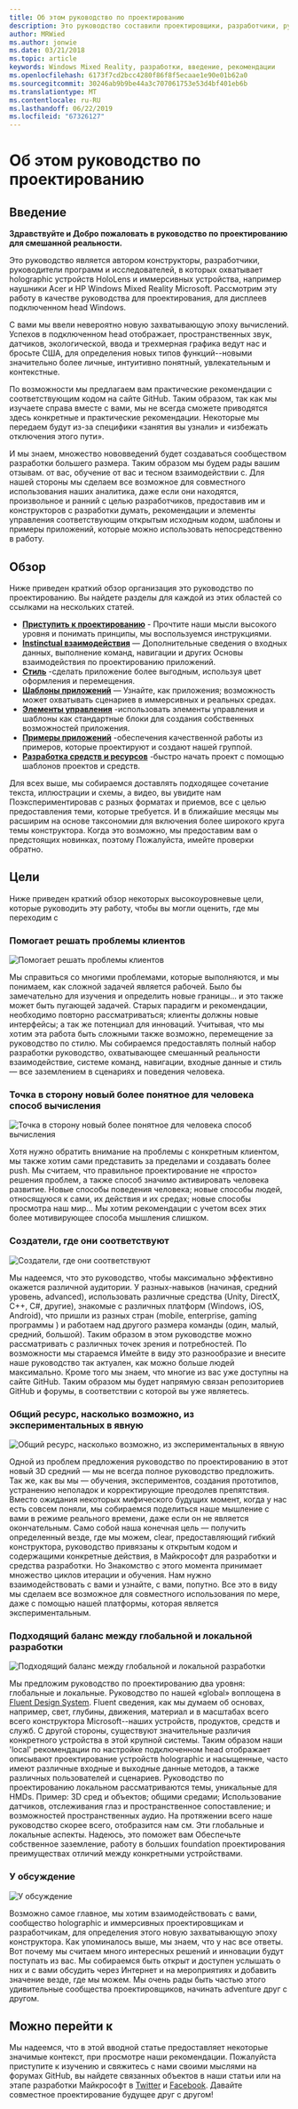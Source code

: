```yaml
---
title: Об этом руководство по проектированию
description: Это руководство составили проектировщики, разработчики, руководители программ и исследователи корпорации Майкрософт, работающие с голографическими (например, HoloLens) и иммерсивными устройствами (например, гарнитуры смешанной реальности Acer и HP для Windows).
author: MRWied
ms.author: jonwie
ms.date: 03/21/2018
ms.topic: article
keywords: Windows Mixed Reality, разработки, введение, рекомендации
ms.openlocfilehash: 6173f7cd2bcc4280f86f8f5ecaae1e90e01b62a0
ms.sourcegitcommit: 30246ab9b9be44a3c707061753e53d4bf401eb6b
ms.translationtype: MT
ms.contentlocale: ru-RU
ms.lasthandoff: 06/22/2019
ms.locfileid: "67326127"
---
```

# <a name="about-this-design-guidance"></a>Об этом руководство по проектированию

## <a name="introduction"></a>Введение

**Здравствуйте и Добро пожаловать в руководство по проектированию для смешанной реальности.**

Это руководство является автором конструкторы, разработчики, руководители программ и исследователей, в которых охватывает holographic устройств HoloLens и иммерсивных устройства, например наушники Acer и HP Windows Mixed Reality Microsoft. Рассмотрим эту работу в качестве руководства для проектирования, для дисплеев подключенном head Windows.

С вами мы ввели невероятно новую захватывающую эпоху вычислений. Успехов в подключенном head отображает, пространственных звук, датчиков, экологической, ввода и трехмерная графика ведут нас и бросьте США, для определения новых типов функций--новыми значительно более личные, интуитивно понятный, увлекательным и контекстные.

По возможности мы предлагаем вам практические рекомендации с соответствующим кодом на сайте GitHub. Таким образом, так как мы изучаете справа вместе с вами, мы не всегда сможете приводятся здесь конкретные и практические рекомендации. Некоторые мы передаем будут из-за специфики «занятия вы узнали» и «избежать отключения этого пути».

И мы знаем, множество нововведений будет создаваться сообществом разработки большего размера. Таким образом мы будем рады вашим отзывам. от вас, обучение от вас и тесном взаимодействии с. Для нашей стороны мы сделаем все возможное для совместного использования наших аналитика, даже если они находятся, произвольное и ранний с целью разработчиков, предоставив им и конструкторов с разработки думать, рекомендации и элементы управления соответствующим открытым исходным кодом, шаблоны и примеры приложений, которые можно использовать непосредственно в работу.

## <a name="overview"></a>Обзор

Ниже приведен краткий обзор организация это руководство по проектированию. Вы найдете разделы для каждой из этих областей со ссылками на нескольких статей.
* **[Приступить к проектированию](mixed-reality.md)**  - Прочтите наши мысли высокого уровня и понимать принципы, мы воспользуемся инструкциями.
* **[Instinctual взаимодействия](interaction-fundamentals.md)**  — Дополнительные сведения о входных данных, выполнение команд, навигации и других Основы взаимодействия по проектированию приложений.
* **[Стиль](typography.md)**  -сделать приложение более выгодным, используя цвет оформления и перемещения.
* **[Шаблоны приложений](types-of-mixed-reality-apps.md)**  — Узнайте, как приложения; возможность может охватывать сценариев в иммерсивных и реальных средах.
* **[Элементы управления](interactable-object.md)**  -использовать элементы управления и шаблоны как стандартные блоки для создания собственных возможностей приложения.
* **[Примеры приложений](design.md#sample-apps)**  -обеспечения качественной работы из примеров, которые проектируют и создают нашей группой.
* **[Разработка средств и ресурсов](design.md#design-tools)**  -быстро начать проект с помощью шаблонов проектов и средств.

Для всех выше, мы собираемся доставлять подходящее сочетание текста, иллюстрации и схемы, а видео, вы увидите нам Поэкспериментировав с разных форматах и приемов, все с целью предоставления теми, которые требуется. И в ближайшие месяцы мы расширим на основе таксономии для включения более широкого круга темы конструктора. Когда это возможно, мы предоставим вам о предстоящих новинках, поэтому Пожалуйста, имейте проверки обратно.

## <a name="objectives"></a>Цели

Ниже приведен краткий обзор некоторых высокоуровневые цели, которые руководить эту работу, чтобы вы могли оценить, где мы переходим с

### <a name="help-solve-customer-challenges"></a>Помогает решать проблемы клиентов

![Помогает решать проблемы клиентов](images/500px-fix-a-broken-switch-with-hololens.jpg) <br>

Мы справиться со многими проблемами, которые выполняются, и мы понимаем, как сложной задачей является рабочей. Было бы замечательно для изучения и определить новые границы... и это также может быть пугающей задачей. Старых парадигм и рекомендации, необходимо повторно рассматриваться; клиенты должны новые интерфейсы; а так же потенциал для инноваций. Учитывая, что мы хотим эта работа быть сложными также возможно, перемещение за руководство по стилю. Мы собираемся предоставлять полный набор разработки руководство, охватывающее смешанный реальности взаимодействие, системе команд, навигации, входные данные и стиль — все заземлением в сценариях и поведения человека. 

### <a name="point-the-way-towards-a-new-more-human-way-of-computing"></a>Точка в сторону новый более понятное для человека способ вычисления

![Точка в сторону новый более понятное для человека способ вычисления](images/500px-man-and-women-with-holograph-on-table.png)<br>

Хотя нужно обратить внимание на проблемы с конкретным клиентом, мы также хотим сами представить за пределами и создавать более push. Мы считаем, что правильное проектирование не «просто» решения проблем, а также способ значимо активировать человека развитие. Новые способы поведения человека; новые способы людей, относящуюся к сами, их действия и их средах; новые способы просмотра наш мир... Мы хотим рекомендации с учетом всех этих более мотивирующее способа мышления слишком. 

### <a name="meet-creators-where-they-are"></a>Создатели, где они соответствуют

![Создатели, где они соответствуют](images/500px-creators.jpg) <br>

Мы надеемся, что это руководство, чтобы максимально эффективно окажется различной аудитории. У разных-навыков (начиная, средний уровень, advanced), использовать различные средства (Unity, DirectX, C++, C#, другие), знакомые с различных платформ (Windows, iOS, Android), что пришли из разных стран (mobile, enterprise, gaming программы ) и работаем над другого размера команды (один, малый, средний, большой). Таким образом в этом руководстве можно рассматривать с различных точек зрения и потребностей. По возможности мы стараемся Имейте в виду это разнообразие и внесите наше руководство так актуален, как можно больше людей максимально. Кроме того мы знаем, что многие из вас уже доступны на сайте GitHub. Таким образом мы будет напрямую связан репозиториев GitHub и форумы, в соответствии с которой вы уже являетесь. 

### <a name="share-as-much-as-possible-from-experimental-to-explicit"></a>Общий ресурс, насколько возможно, из экспериментальных в явную

![Общий ресурс, насколько возможно, из экспериментальных в явную](images/500px-man-playinggame.jpg) <br>

Одной из проблем предложения руководство по проектированию в этот новый 3D средний — мы не всегда полное руководство предложить. Так же, как вы мы — обучения, экспериментов, создания прототипов, устранению неполадок и корректирующие преодолев препятствия. Вместо ожидания некоторых мифического будущих момент, когда у нас есть совсем поняли, мы собираемся поделиться наше мышление с вами в режиме реального времени, даже если он не является окончательным. Само собой наша конечная цель — получить определенный везде, где мы можем, clear, предоставляющий гибкий конструктора, руководство привязаны к открытым кодом и содержащими конкретные действия, в Майкрософт для разработки и средства разработки. Но Знакомство с этого момента принимает множество циклов итерации и обучения. Нам нужно взаимодействовать с вами и узнайте, с вами, попутно. Все это в виду мы сделаем все возможное для совместного использования по мере, даже с помощью нашей платформы, которая является экспериментальным. 

### <a name="the-right-balance-of-global-and-local-design"></a>Подходящий баланс между глобальной и локальной разработки

![Подходящий баланс между глобальной и локальной разработки](images/500px-fluentdesign.jpg) <br>

Мы предложим руководство по проектированию два уровня: глобальные и локальные. Руководство по нашей «global» воплощена в [Fluent Design System](http://fluent.microsoft.com). Fluent сведения, как мы думаем об основах, например, свет, глубины, движения, материал и в масштабах всего всего конструктора Microsoft--наших устройств, продуктов, средств и служб. С другой стороны, существуют значительные различия конкретного устройства в этой крупной системы. Таким образом наши 'local' рекомендации по настройке подключенном head отображает описывают проектирование устройств holographic и насыщенные, часто имеют различные входные и выходные данные методов, а также различных пользователей и сценариев. Руководство по проектированию локальном рассматриваются темы, уникальные для HMDs. Пример: 3D сред и объектов; общими средами; Использование датчиков, отслеживания глаз и пространственное сопоставление; и возможностей пространственных аудио. На протяжении всего наше руководство скорее всего, отобразится нам см. Эти глобальные и локальные аспекты. Надеюсь, это поможет вам Обеспечьте собственное заземление, работу в больших foundation проектирования преимуществах отличий между конкретными устройствами.

### <a name="have-a-discussion"></a>У обсуждение

![У обсуждение](images/500px-share.jpg) <br>

Возможно самое главное, мы хотим взаимодействовать с вами, сообщество holographic и иммерсивных проектировщикам и разработчикам, для определения этого новую захватывающую эпоху конструктора. Как упоминалось выше, мы знаем, что у нас все ответы. Вот почему мы считаем много интересных решений и инновации будут поступать из вас. Мы собираемся быть открыт и доступен услышать о них и с вами обсудить через Интернет и на мероприятиях и добавить значение везде, где мы можем. Мы очень рады быть частью этого удивительные сообщества проектировщиков, начинать adventure друг с другом. 

## <a name="please-dive-in"></a>Можно перейти к

Мы надеемся, что в этой вводной статье предоставляет некоторые значимые контекст, при просмотре наши рекомендации. Пожалуйста приступите к изучению и свяжитесь с нами своими мыслями на форумах GitHub, вы найдете связанных объектов в наши статьи или на этапе разработки Майкрософт в [Twitter](https://twitter.com/MicrosoftDesign) и [Facebook](https://www.facebook.com/microsoftdesign/). Давайте совместное проектирование будущее друг с другом!
